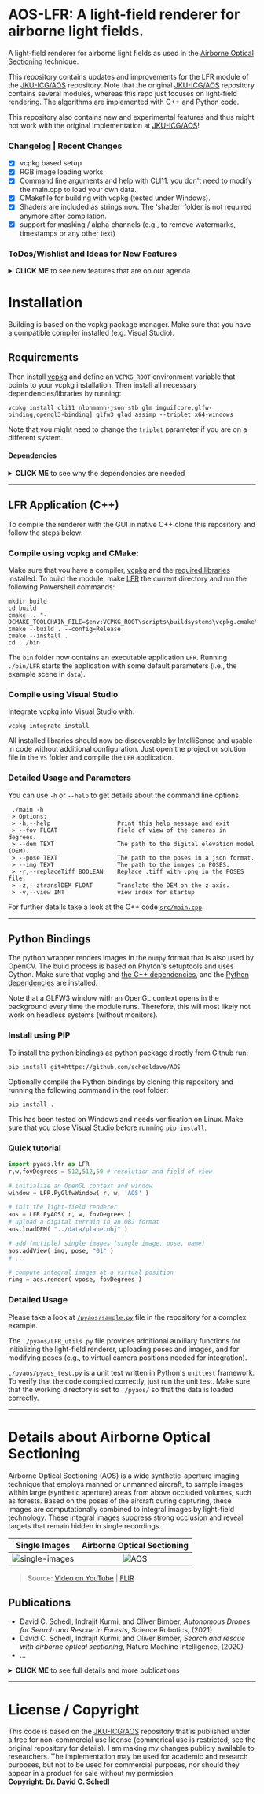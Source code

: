 # AOS-LFR: A light-field renderer for airborne light fields. 

A light-field renderer for airborne light fields as used in the [Airborne Optical Sectioning](#publications) technique.

This repository contains updates and improvements for the LFR module of the [JKU-ICG/AOS](https://github.com/JKU-ICG/AOS) repository. 
Note that the original [JKU-ICG/AOS](https://github.com/JKU-ICG/AOS) repository contains several modules, whereas this repo just focuses on light-field rendering. 
The algorithms are implemented with C++ and Python code.

This repository also contains new and experimental features and thus might not work with the original implementation at [JKU-ICG/AOS](https://github.com/JKU-ICG/AOS)! 

### Changelog | Recent Changes 

- [x] vcpkg based setup
- [x] RGB image loading works
- [x] Command line arguments and help with CLI11: you don't need to modify the main.cpp to load your own data.
- [x] CMakefile for building with vcpkg (tested under Windows).
- [x] Shaders are included as strings now. The 'shader' folder is not required anymore after compilation.
- [x] support for masking / alpha channels (e.g., to remove watermarks, timestamps or any other text)

### ToDos/Wishlist and Ideas for New Features

<details><summary><b>CLICK ME</b> to see new features that are on our agenda</summary>

- [ ] use gladUnload to recover if window has closed in python: https://github.com/Dav1dde/glad
- [ ] fallback to a simple plane if no DEM is loaded or DEM loading fails.
- [ ] verify installation on Linux (and MacOS).
- [ ] consider window size and aspect ratio for rendering (right now we use a default size e.g., 512x512 px)
- [ ] show a wireframe of the digital elevation model
- [ ] check if float32 ifdef is working on LINUX and older hardware
- [ ] Image loading: stb_image does not support TIFF so consider switching to SAIL, FreeImage, SDL, or OpenCV
- [ ] Unittests in C++: https://cmake.org/cmake/help/latest/module/CTest.html  
- [ ] Disable the OpenGL Window when using the python binding: https://www.glfw.org/docs/latest/context.html#context_offscreen or https://github.com/glfw/glfw/issues/648. DOES NOT WORK!
- [ ] Optimize min/max computation (used for displaying)
- [ ] Heatmap visualization for grayscale images
- [ ] OBJ loading: switch to a more lightweight loader with less dependencies (e.g., https://github.com/tinyobjloader/tinyobjloader) or keep Assimp
- [ ] optionally display a satellite image on the ground
</details>

# Installation
Building is based on the vcpkg package manager. Make sure that you have a compatible compiler installed (e.g. Visual Studio).

## Requirements
Then install [vcpkg](https://github.com/microsoft/vcpkg) and define an `VCPKG_ROOT` environment variable that points to your vcpkg installation. 
Then install all necessary dependencies/libraries by running: 
```pwsh
vcpkg install cli11 nlohmann-json stb glm imgui[core,glfw-binding,opengl3-binding] glfw3 glad assimp --triplet x64-windows       
```
Note that you might need to change the `triplet` parameter if you are on a different system. 
#### Dependencies
<details><summary><b>CLICK ME</b> to see why the dependencies are needed</summary>

- [Dear ImGui](https://github.com/ocornut/imgui) for the user interface
- [GLFW](https://www.glfw.org/) for opengl window creation
- [Assimp](https://www.assimp.org/) for digital terrain loading
- [Glad](https://glad.dav1d.de/) for opengl loading
- [learnopengl.com](https://learnopengl.com/) for handling shaders and meshes
- [GLM](https://github.com/g-truc/glm) for matrix/vector calculations
- [nlohmann/json](https://github.com/nlohmann/json) for reading and writing JSON files
- [stb](https://github.com/nothings/stb) for reading/writing images
- [CLI11](https://github.com/CLIUtils/CLI11) for parsing command line arguments
</details>

---
## LFR Application (C++)
To compile the renderer with the GUI in native C++ clone this repository and follow the steps below:
### Compile using vcpkg and CMake:

Make sure that you have a compiler, [vcpkg](https://github.com/microsoft/vcpkg) and the [required libraries](#installation) installed. 
To build the module, make [LFR](/LFR) the current directory and run the following Powershell commands:
```pwsh
mkdir build 
cd build
cmake .. "-DCMAKE_TOOLCHAIN_FILE=$env:VCPKG_ROOT\scripts\buildsystems\vcpkg.cmake"
cmake --build . --config=Release
cmake --install .
cd ../bin
```
The `bin` folder now contains an executable application `LFR`.
Running `./bin/LFR` starts the application with some default parameters (i.e., the example scene in `data`).

### Compile using Visual Studio

Integrate vcpkg into Visual Studio with:
```pwsh
vcpkg integrate install
```
All installed libraries should now be discoverable by IntelliSense and usable in code without additional configuration.
Just open the project or solution file in the `VS` folder and compile the `LFR` application.

### Detailed Usage and Parameters

You can use `-h` or `--help` to get details about the command line options.
```
 ./main -h
 > Options:
 > -h,--help                   Print this help message and exit
 > --fov FLOAT                 Field of view of the cameras in degrees.
 > --dem TEXT                  The path to the digital elevation model (DEM).
 > --pose TEXT                 The path to the poses in a json format.
 > --img TEXT                  The path to the images in POSES.
 > -r,--replaceTiff BOOLEAN    Replace .tiff with .png in the POSES file.
 > -z,--ztranslDEM FLOAT       Translate the DEM on the z axis.
 > -v,--view INT               view index for startup
``` 

For further details take a look at  the C++ code [`src/main.cpp`](./src/main.cpp).


---
## Python Bindings 

The python wrapper renders images in the `numpy` format that is also used by OpenCV. 
The build process is based on Phyton's setuptools and uses Cython. Make sure that vcpkg and [the C++ dependencies](#requirements), and the [Python dependencies](pyaos/requirements.txt) are installed.

Note that a GLFW3 window with an OpenGL context opens in the background every time the module runs. Therefore, this will most likely not work on headless systems (without monitors).

### Install using PIP

To install the python bindings as python package directly from Github run:
```pwsh
pip install git+https://github.com/schedldave/AOS
```


Optionally compile the Python bindings by cloning this repository and running the following command in the root folder:
```pwsh
pip install .
```
This has been tested on Windows and needs verification on Linux. 
Make sure that you close Visual Studio before running `pip install`.



### Quick tutorial
```py
import pyaos.lfr as LFR
r,w,fovDegrees = 512,512,50 # resolution and field of view

# initialize an OpenGL context and window
window = LFR.PyGlfwWindow( r, w, 'AOS' ) 

# init the light-field renderer
aos = LFR.PyAOS( r, w, fovDegrees )
# upload a digital terrain in an OBJ format
aos.loadDEM( "../data/plane.obj" )

# add (mutiple) single images (single image, pose, name)
aos.addView( img, pose, "01" )
# ...

# compute integral images at a virtual position
rimg = aos.render( vpose, fovDegrees )
```

### Detailed Usage

Please take a look at [`/pyaos/sample.py`](./pyaos/sample.py) file in the repository for a complex example.

The `./pyaos/LFR_utils.py` file provides additional auxiliary functions for initializing the light-field renderer, uploading poses and images, and for modifying poses (e.g., to virtual camera positions needed for integration).

`./pyaos/pyaos_test.py` is a unit test written in Python's `unittest` framework. To verify that the code compiled correctly, just run the unit test. Make sure that the working directory is set to `./pyaos/` so that the data is loaded correctly.



---
# Details about Airborne Optical Sectioning

Airborne Optical Sectioning (AOS) is a wide synthetic-aperture imaging technique that employs manned or unmanned aircraft, to sample images within large (synthetic aperture) areas from above occluded volumes, such as forests. Based on the poses of the aircraft during capturing, these images are computationally combined to integral images by light-field technology. These integral images suppress strong occlusion and reveal targets that remain hidden in single recordings.

Single Images         |  Airborne Optical Sectioning
:-------------------------:|:-------------------------:
![single-images](./img/Nature_single-images.gif) | ![AOS](./img/Nature_aos.gif)

> Source: [Video on YouTube](https://www.youtube.com/watch?v=kyKVQYG-j7U) | [FLIR](https://www.flir.com/discover/cores-components/researchers-develop-search-and-rescue-technology-that-sees-through-forest-with-thermal-imaging/)

## Publications
- David C. Schedl, Indrajit Kurmi, and Oliver Bimber, *Autonomous Drones for Search and Rescue in Forests*, Science Robotics, (2021)
- David C. Schedl, Indrajit Kurmi, and Oliver Bimber, *Search and rescue with airborne optical sectioning*, Nature Machine Intelligence, (2020)
- ...
<details><summary><b>CLICK ME</b> to see full details and more publications</summary>

- Indrajit Kurmi, David C. Schedl, and Oliver Bimber, Combined People Classification with Airborne Optical Sectioning, IEEE SENSORS JOURNAL (under review), (2021)
  - [arXiv (pre-print)](https://arxiv.org/abs/2106.10077)  
  - [Data: ](https://doi.org/10.5281/zenodo.5013640)[![DOI](https://zenodo.org/badge/DOI/10.5281/zenodo.5013640.svg)](https://doi.org/10.5281/zenodo.5013640)
- David C. Schedl, Indrajit Kurmi, and Oliver Bimber, Autonomous Drones for Search and Rescue in Forests, Science Robotics 6(55), eabg1188, https://doi.org/10.1126/scirobotics.abg1188, (2021)
  - [Science (final version)](https://robotics.sciencemag.org/content/6/55/eabg1188)
  - [arXiv (pre-print)](https://arxiv.org/pdf/2105.04328)  
  - [Data: ](https://doi.org/10.5281/zenodo.4349220) [![DOI](https://zenodo.org/badge/DOI/10.5281/zenodo.4349220.svg)](https://doi.org/10.5281/zenodo.4349220)
  - [Video on YouTube](https://www.youtube.com/watch?v=ebk7GQH5ltk)
- David C. Schedl, Indrajit Kurmi, and Oliver Bimber, Search and rescue with airborne optical sectioning, Nature Machine Intelligence 2, 783-790, https://doi.org/10.1038/s42256-020-00261-3 (2020)
  - [Nature (final version)](https://www.nature.com/articles/s42256-020-00261-3) | [(view only version)](https://rdcu.be/cbcf2) 
  - [arXiv (pre-print)](https://arxiv.org/pdf/2009.08835.pdf)
  - [Data: ](https://doi.org/10.5281/zenodo.3894773) [![DOI](https://zenodo.org/badge/DOI/10.5281/zenodo.3894773.svg)](https://doi.org/10.5281/zenodo.3894773)
  - [Video on YouTube](https://www.youtube.com/watch?v=kyKVQYG-j7U)
- Indrajit Kurmi, David C. Schedl, and Oliver Bimber, Pose Error Reduction for Focus Enhancement in Thermal Synthetic Aperture Visualization, IEEE Geoscience and Remote Sensing Letters, DOI: https://doi.org/10.1109/LGRS.2021.3051718 (2021).
  - [IEEE (final version)](https://ieeexplore.ieee.org/document/9340240) 
  - [arXiv (pre-print)](https://arxiv.org/abs/2012.08606)
- Indrajit Kurmi, David C. Schedl, and Oliver Bimber, Fast automatic visibility optimization for thermal synthetic aperture visualization, IEEE Geosci. Remote Sens. Lett. https://doi.org/10.1109/LGRS.2020.2987471 (2020).
  - [IEEE (final version)](https://ieeexplore.ieee.org/document/9086501) 
  - [arXiv (pre-print)](https://arxiv.org/abs/2005.04065)
  - [Video on YouTube](https://www.youtube.com/watch?v=39GU1BOCfWQ&ab_channel=JKUInstituteofComputerGraphics)
- David C. Schedl, Indrajit Kurmi, and Oliver Bimber, Airborne Optical Sectioning for Nesting Observation. Sci Rep 10, 7254, https://doi.org/10.1038/s41598-020-63317-9 (2020).
  - [Nature (open access and final version)](https://www.nature.com/articles/s41598-020-63317-9) 
  - [Video on YouTube](www.youtube.com/watch?v=81l-Y6rVznI)
- Indrajit Kurmi, David C. Schedl, and Oliver Bimber, Thermal airborne optical sectioning. Remote Sensing. 11, 1668, https://doi.org/10.3390/rs11141668, (2019).
  - [MDPI (open access and final version)](https://www.mdpi.com/2072-4292/11/14/1668) 
  - [Video on YouTube](https://www.youtube.com/watch?v=_t2GEwA_tus&ab_channel=JKUCG)
- Indrajit Kurmi, David C. Schedl, and Oliver Bimber, A statistical view on synthetic aperture imaging for occlusion removal. IEEE Sensors J. 19, 9374 – 9383 (2019).
  - [IEEE (final version)](https://ieeexplore.ieee.org/document/8736348)
  - [arXiv (pre-print)](https://arxiv.org/abs/1906.06600) 
- Oliver Bimber, Indrajit Kurmi, and David C. Schedl, Synthetic aperture imaging with drones. IEEE Computer Graphics and Applications. 39, 8 – 15 (2019).
  - [IEEE (open access and final version)](https://doi.ieeecomputersociety.org/10.1109/MCG.2019.2896024) 
- Indrajit Kurmi, David C. Schedl, and Oliver Bimber, Airborne optical sectioning. Journal of Imaging. 4, 102 (2018).
  - [MDPI (open access and final version)](https://www.mdpi.com/2313-433X/4/8/102)
  - [Video on YouTube](https://www.youtube.com/watch?v=ELnvBfafnRA&ab_channel=JKUCG) 

</details>

---
# License / Copyright

This code is based on the [JKU-ICG/AOS](https://github.com/JKU-ICG/AOS) repository that is published under a free for non-commercial use license (commerical use is restricted; see the original repository for details). I am making my changes publicly available to researchers. The implementation may be used for academic and research purposes, but not to be used for commercial purposes, nor should they appear in a product for sale without my permission. </br>
**Copyright: [Dr. David C. Schedl](mailto:david.schedl@fh-hagenberg.at)** </br>


